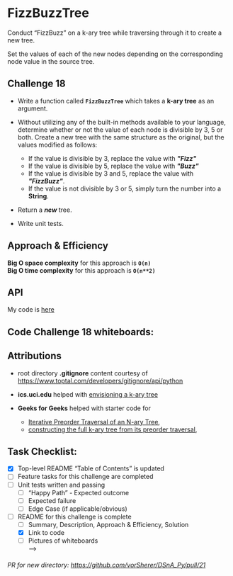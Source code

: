 # FizzBuzzTree
Conduct “FizzBuzz” on a k-ary tree while traversing through it to create a new tree.

Set the values of each of the new nodes depending on the corresponding node value in the source tree.

## Challenge 18
- Write a function called __`FizzBuzzTree`__ which takes a __k-ary tree__ as an argument.
- Without utilizing any of the built-in methods available to your language, determine whether or not the value of each node is divisible by 3, 5 or both. Create a new tree with the same structure as the original, but the values modified as follows:
	- If the value is divisible by 3, replace the value with __*"Fizz"*__
	- If the value is divisible by 5, replace the value with __*"Buzz"*__
	- If the value is divisible by 3 and 5, replace the value with __*"FizzBuzz"*__.
	- If the value is not divisible by 3 or 5, simply turn the number into a __String__. <br>
- Return a __*new*__ tree.

- Write unit tests.

## Approach & Efficiency
__Big O space complexity__ for this approach is __`O(n)`__ <br>
__Big O time complexity__ for this approach is __`O(n**2)`__ <br>

## API
<!-- Descriptions of each method publicly available to my k-ary tree are detailed above (q.v.). -->

My code is [here](./fizz_buzz_tree.py)

## Code Challenge 18 whiteboards:
<!-- ![CC-18 FizzBuzzTree - 1](./RELATIVE_PATH) -->
<!-- ![CC-18 FizzBuzzTree - 2](./RELATIVE_PATH) -->
<!-- ![CC-18 FizzBuzzTree - 3](./RELATIVE_PATH) -->


## Attributions
- root directory __.gitignore__ content courtesy of https://www.toptal.com/developers/gitignore/api/python

- __ics.uci.edu__ helped with [envisioning a k-ary tree](https://www.ics.uci.edu/~brgallar/week6_3.html)

- __Geeks for Geeks__ helped with starter code for
	- [Iterative Preorder Traversal of an N-ary Tree](https://www.geeksforgeeks.org/iterative-preorder-traversal-of-a-n-ary-tree/), <br>
	- [constructing the full k-ary tree from its preorder traversal](https://www.geeksforgeeks.org/construct-full-k-ary-tree-preorder-traversal/), <br>




## Task Checklist: <br>
- [X] Top-level README “Table of Contents” is updated <br>
- [ ] Feature tasks for this challenge are completed <br>
- [ ] Unit tests written and passing <br>
    - [ ] “Happy Path” - Expected outcome <br>
    - [ ] Expected failure <br>
    - [ ] Edge Case (if applicable/obvious) <br>
- [ ] README for this challenge is complete <br>
    - [ ] Summary, Description, Approach & Efficiency, Solution <br>
    - [X] Link to code <br>
    - [ ] Pictures of whiteboards <br> -->

###### PR for new directory: https://github.com/vorSherer/DSnA_Py/pull/21
